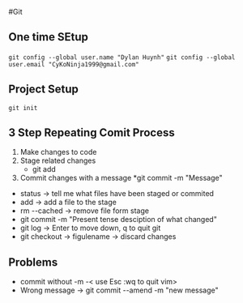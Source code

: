 #Git

## One time SEtup
`git config --global user.name "Dylan Huynh"`
`git config --global user.email "CyKoNinja1999@gmail.com"`

## Project Setup
`git init`

## 3 Step Repeating Comit Process
1. Make changes to code 
2. Stage related changes
    * git add 
3. Commit changes with a message
    *git commit -m "Message" 

* status -> tell me what files have been staged or commited 
* add -> add a file to the stage
* rm --cached -> remove file form stage 
* git commit -m "Present tense desciption of what changed" 
* git log -> Enter to move down, q to quit git 
* git checkout -> figulename  -> discard changes

## Problems
* commit without -m -< use Esc :wq to quit vim>
* Wrong message -> git commit --amend -m "new message"
